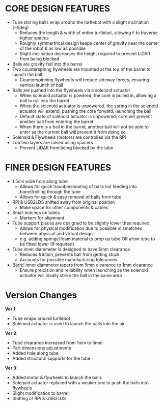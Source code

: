 # **CORE DESIGN FEATURES**
- Tube storing balls wrap around the turtlebot with a slight inclination (~5deg)
    - Reduces the length & width of entire turtlebot, allowing it to traverse tighter spaces
    - Roughly symmertrical design keeps center of gravity near the center of the robot & as low as possible
    - Slight inclination decreases the height required to prevent LiDAR from being blocked
- Balls are gravity fed into the barrel
- Two counterspinng flywheels are mounted at the top of the barrel to launch the ball
    - Counterspinning flywheels will reduce sideway forces, ensuring vertical launch of ball
- Balls are pushed into the flywheels via a solenoid actuator
    - When solenoid actuator is powered, the core is pulled in, allowing a ball to roll into the barrel
    - When the solenoid actuator is unpowered, the spring in the solenoid actuator will extend, pushing the core forward, launching the ball
    - Default state of solenoid actuator is unpowered; core will prevent another ball from entering the barrel
    - When there is a ball in the barrel, another ball will not be able to enter as the current ball will prevent it from doing so
- Solenoid & Flywheels (motors) are controlled via the RPi
- Top two layers are raised using spacers
    - Prevent LiDAR from being blocked by the tube

# **FINER DESIGN FEATURES**
- 1.5cm wide hole along tube
    - Allows for quick trounbleshooting of balls not feeding into barrel/rolling through the tube
    - Allows for quick & easy removal of balls from tube
- RPi & USB2LDS shifted away from original position
    - Make space for other components & cables
- Small notches on tubes
    - Markers for alignment
- Tube support pieces are designed to be slightly lower than required
    - Allows for physical modification due to possible mismatches between physical and virtual design
    - e.g. adding sponge/foam material to prop up tube OR allow tube to be fitted lower (if required)
- Tube inner diammeter is designed to have 5mm clearance
    - Reduces friction, prevents ball from getting stuck
    - Accounts for possible manufacturing tolerances
- Barrel inner diammeter tapers from 5mm clearance to 1mm clearance
    - Ensure preicision and reliability when launching as the solenoid actuator will ideally strike the ball in the same area

# **Version Changes**
**Ver 1**:  
- Tube wraps around turtlebot
- Solenoid actuator is used to launch the balls into the air  

**Ver 2**:  
- Tube clearance increased from 1mm to 5mm  
- Part dimensions adjustments  
- Added hole along tube  
- Added structural supports for the tube  

**Ver 3**:  
- Added motor & flywheels to launch the balls  
- Solenoid actuator replaced with a weaker one to push the balls into flywheels  
- Slight modification to barrel  
- Shifting of RPi & USB2LDS


